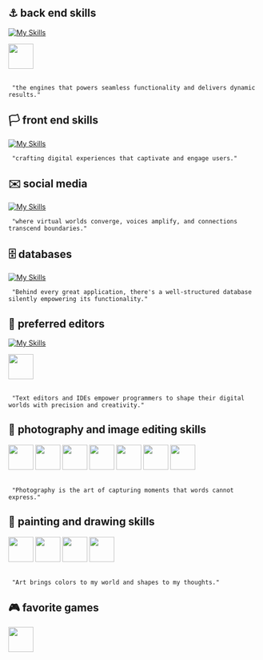 ## ⚓ back end skills
[![My Skills](https://skillicons.dev/icons?i=java,spring,hibernate,php,laravel,ruby,c,ts,js)](https://skillicons.dev)
<div style="width: 100%; overflow: hidden;">
  <a>
    <!-- Delphi -->
    <img src="https://cdn-icons-png.flaticon.com/512/5968/5968252.png" 
      width="50" height="50">
  </a>
</div>
<br>

	 "the engines that powers seamless functionality and delivers dynamic results."

## 🏳️ front end skills
[![My Skills](https://skillicons.dev/icons?i=html,css,bootstrap,jquery,md)](https://skillicons.dev)
<br>

	 "crafting digital experiences that captivate and engage users."

## ✉️ social media
[![My Skills](https://skillicons.dev/icons?i=gmail,instagram,linkedin,discord,devto,gitlab,twitter,stackoverflow)](https://skillicons.dev)
<br>

	 "where virtual worlds converge, voices amplify, and connections transcend boundaries."

## 🗄️ databases
[![My Skills](https://skillicons.dev/icons?i=mysql,postgres,sqlite)](https://skillicons.dev)
<br>

	 "Behind every great application, there's a well-structured database silently empowering its functionality."

## 📝 preferred editors
[![My Skills](https://skillicons.dev/icons?i=eclipse,idea,vscode,postman,powershell)](https://skillicons.dev)
 <div style="width: 100%; overflow: hidden;">
  <a>
    <!-- Sublime -->
    <img src="https://user-images.githubusercontent.com/25181517/190887576-6653f877-8439-4521-82f3-403086ead892.png" 
      width="50" height="50">
  </a>
 </div>
 <br>
 
	 "Text editors and IDEs empower programmers to shape their digital worlds with precision and creativity."

## 📸 photography and image editing skills
 <div style="width: 100%; overflow: hidden;">
  <a>
    <!-- Adobe Lightroom -->
    <img src="https://cdn-icons-png.flaticon.com/512/5968/5968514.png" 
      width="50" height="50">
  </a>
  <a>
    <!-- Adobe Lightroom Classic-->
    <img src="https://cdn-icons-png.flaticon.com/512/5968/5968510.png" 
      width="50" height="50">
  </a>
  <a>
    <!-- Adobe Photoshop -->
    <img src="https://cdn-icons-png.flaticon.com/512/5968/5968520.png" 
      width="50" height="50">
  </a>
  <a>
    <!-- Csnon Camera -->
    <img src="https://icons.iconarchive.com/icons/hadezign/hobbies/128/Photography-icon.png" 
     width="50" height="50">
  </a>
  <a>
    <!-- Csnon Camera -->
    <img src="https://cdn-icons-png.flaticon.com/512/2613/2613219.png" 
     width="50" height="50">
  </a> 
  <a>
    <!-- Csnon Camera -->
    <img src="https://cdn-icons-png.flaticon.com/512/5109/5109411.png" 
     width="50" height="50">
  </a>  
  <a>
    <!-- Csnon Camera -->
    <img src="https://cdn-icons-png.flaticon.com/512/2319/2319794.png" 
     width="50" height="50">
  </a>   
 </div>
 <br>

	 "Photography is the art of capturing moments that words cannot express."
 
## 🎨 painting and **drawing skills**
 <div style="width: 100%; overflow: hidden;">
  <a>
    <!-- Paint -->
    <img src="https://cdn-icons-png.flaticon.com/512/10398/10398390.png" 
     width="50" height="50">
  </a>
    <a>
    <!-- Paint -->
    <img src="https://cdn-icons-png.flaticon.com/512/449/449031.png" 
     width="50" height="50">
  </a>
    <a>
    <!-- Paint -->
    <img src="https://cdn-icons-png.flaticon.com/512/6759/6759137.png" 
     width="50" height="50">
  </a>
    <a>
    <!-- Paint -->
    <img src="https://cdn-icons-png.flaticon.com/512/3237/3237157.png" 
     width="50" height="50">
  </a>
 </div>
 <br>
 
	 "Art brings colors to my world and shapes to my thoughts."


  ## 🎮 favorite games
 <div style="width: 100%; overflow: hidden;">
  <a>
    <!-- Paint -->
    <img src="https://w7.pngwing.com/pngs/513/274/png-transparent-hearthstone-overwatch-computer-icons-android-hearthstone-game-google-play-circle.png" 
     width="50" height="50">
  </a>
 </div>
